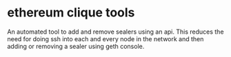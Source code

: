 # ethereum clique tools 

An automated  tool to add and remove sealers using an api. This reduces the need for doing ssh into each and every node in the network and then adding or removing a sealer using geth console.